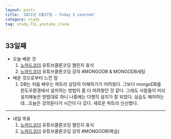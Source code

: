 ```yaml
---
layout: posts
title: '2021년 3월27일 — Today I Learned'
category: study
tag: study,TIL,youtube_clone
---
```


## 33일째

- 오늘 배운 것
  1. [노마드코더][1] 유튜브클론코딩 챌린지 휴식
  2. [노마드코더][1] 유튜브클론코딩 강의 #MONGODB & MONGODB세팅
     <br>
- 배운 것으로부터 느낀 점
  1. DB는 처음 배우는 파트라 상당히 이해하기가 어려웠다. 그보다 mongoDB를 윈도우환경에서 설치하는 방법이 좀 더 어려웠던 것 같다. 그래도 사람들이 미리 설치해놓은 방법대로 하니 나중에는 다행히 설치가 잘 되었다. 실습도 해야하는데...오늘은 강의듣다가 시간이 다 갔다. 새로운 파트라 신선했다.

---

- 내일 목표
  1. [노마드코더][1] 유튜브클론코딩 챌린지 휴식
  2. [노마드코더][1] 유튜브클론코딩 강의 #MONGODB(복습)

[1]: https://nomadcoders.co/ '노마드코더'
